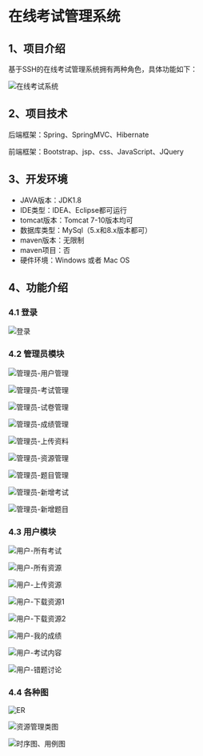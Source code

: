 # 在线考试管理系统



## 1、项目介绍

基于SSH的在线考试管理系统拥有两种角色，具体功能如下：

![在线考试系统](https://project-images-1256969109.cos.ap-chongqing.myqcloud.com/Typora-Images/202207151231124.png)


## 2、项目技术

后端框架：Spring、SpringMVC、Hibernate

前端框架：Bootstrap、jsp、css、JavaScript、JQuery

## 3、开发环境

- JAVA版本：JDK1.8
- IDE类型：IDEA、Eclipse都可运行
- tomcat版本：Tomcat 7-10版本均可
- 数据库类型：MySql（5.x和8.x版本都可） 
- maven版本：无限制
- maven项目：否
- 硬件环境：Windows 或者 Mac OS


## 4、功能介绍

### 4.1 登录

![登录](https://project-images-1256969109.cos.ap-chongqing.myqcloud.com/Typora-Images/202207151230726.jpg)

### 4.2 管理员模块

![管理员-用户管理](https://project-images-1256969109.cos.ap-chongqing.myqcloud.com/Typora-Images/202207151231657.jpg)

![管理员-考试管理](https://project-images-1256969109.cos.ap-chongqing.myqcloud.com/Typora-Images/202207151231657.jpg)

![管理员-试卷管理](https://project-images-1256969109.cos.ap-chongqing.myqcloud.com/Typora-Images/202207151232036.jpg)

![管理员-成绩管理](https://project-images-1256969109.cos.ap-chongqing.myqcloud.com/Typora-Images/202207151232702.jpg)

![管理员-上传资料](https://project-images-1256969109.cos.ap-chongqing.myqcloud.com/Typora-Images/202207151232738.jpg)

![管理员-资源管理](https://project-images-1256969109.cos.ap-chongqing.myqcloud.com/Typora-Images/202207151232105.jpg)

![管理员-题目管理](https://project-images-1256969109.cos.ap-chongqing.myqcloud.com/Typora-Images/202207151232345.jpg)

![管理员-新增考试](https://project-images-1256969109.cos.ap-chongqing.myqcloud.com/Typora-Images/202207151232057.jpg)

![管理员-新增题目](https://project-images-1256969109.cos.ap-chongqing.myqcloud.com/Typora-Images/202207151232560.jpg)

### 4.3 用户模块

![用户-所有考试](https://project-images-1256969109.cos.ap-chongqing.myqcloud.com/Typora-Images/202207151232589.jpg)

![用户-所有资源](https://project-images-1256969109.cos.ap-chongqing.myqcloud.com/Typora-Images/202207151232461.jpg)

![用户-上传资源](https://project-images-1256969109.cos.ap-chongqing.myqcloud.com/Typora-Images/202207151232135.jpg)

![用户-下载资源1](https://project-images-1256969109.cos.ap-chongqing.myqcloud.com/Typora-Images/202207151233689.jpg)

![用户-下载资源2](https://project-images-1256969109.cos.ap-chongqing.myqcloud.com/Typora-Images/202207151233330.jpg)

![用户-我的成绩](https://project-images-1256969109.cos.ap-chongqing.myqcloud.com/Typora-Images/202207151232857.jpg)

![用户-考试内容](https://project-images-1256969109.cos.ap-chongqing.myqcloud.com/Typora-Images/202207151232530.jpg)

![用户-错题讨论](https://project-images-1256969109.cos.ap-chongqing.myqcloud.com/Typora-Images/202207151232674.jpg)

### 4.4 各种图

![ER](https://project-images-1256969109.cos.ap-chongqing.myqcloud.com/Typora-Images/202207151233856.png)

![资源管理类图](https://project-images-1256969109.cos.ap-chongqing.myqcloud.com/Typora-Images/202207151233054.png)

![时序图、用例图](https://project-images-1256969109.cos.ap-chongqing.myqcloud.com/Typora-Images/202207151234100.jpg)




